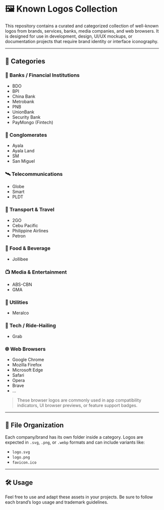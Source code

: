 # 🖼️ Known Logos Collection

This repository contains a curated and categorized collection of well-known logos from brands, services, banks, media companies, and web browsers. It is designed for use in development, design, UI/UX mockups, or documentation projects that require brand identity or interface iconography.


---

## 📂 Categories

### 🏦 Banks / Financial Institutions
- BDO
- BPI
- China Bank
- Metrobank
- PNB
- UnionBank
- Security Bank
- PayMongo (Fintech)

### 🏢 Conglomerates
- Ayala
- Ayala Land
- SM
- San Miguel

### 🛰️ Telecommunications
- Globe
- Smart
- PLDT

### 🧳 Transport & Travel
- 2GO
- Cebu Pacific
- Philippine Airlines
- Petron

### 🍔 Food & Beverage
- Jollibee

### 📺 Media & Entertainment
- ABS-CBN
- GMA

### 🔌 Utilities
- Meralco

### 🚗 Tech / Ride-Hailing
- Grab

### 🌐 Web Browsers
- Google Chrome
- Mozilla Firefox
- Microsoft Edge
- Safari
- Opera
- Brave
- ...

> These browser logos are commonly used in app compatibility indicators, UI browser previews, or feature support badges.


---

## 📁 File Organization

Each company/brand has its own folder inside a category. Logos are expected in `.svg`, `.png`, or `.webp` formats and can include variants like:
- `logo.svg`
- `logo.png`
- `favicon.ico`

---

## 🛠️ Usage

Feel free to use and adapt these assets in your projects. Be sure to follow each brand’s logo usage and trademark guidelines.


